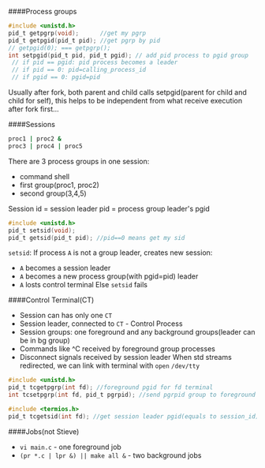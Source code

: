 

####Process groups  
```c
#include <unistd.h>
pid_t getpgrp(void);      //get my pgrp
pid_t getpgid(pid_t pid); //get pgrp by pid
// getpgid(0); === getpgrp();
int setpgid(pid_t pid, pid_t pgid); // add pid process to pgid group
 // if pid == pgid: pid process becomes a leader
 // if pid == 0: pid=calling_process_id
 // if pgid == 0: pgid=pid
```

Usually after fork, both parent and child calls setpgid(parent for child and child for self), this helps to be independent from what receive execution after fork first...  


####Sessions  
```sh
proc1 | proc2 &
proc3 | proc4 | proc5
```  
There are 3 process groups in one session:  
 - command shell
 - first group(proc1, proc2)
 - second group(3,4,5)

Session id = session leader pid = process group leader's pgid  

```c
#include <unistd.h>
pid_t setsid(void);
pid_t getsid(pid_t pid); //pid==0 means get my sid
```

`setsid`:
If process `A` is not a group leader, creates new session:
 - `A` becomes a session leader  
 - `A` becomes a new process group(with pgid=pid) leader
 - `A` losts control terminal
Else `setsid` fails

####Control Terminal(CT)  
 - Session can has only one `CT`
 - Session leader, connected to `CT` - Control Process
 - Session groups: one foreground and any background groups(leader can be in bg group)
 - Commands like ^C received by foreground group processes
 - Disconnect signals received by session leader
When std streams redirected, we can link with terminal with `open` `/dev/tty`  

```c
#include <unistd.h>
pid_t tcgetpgrp(int fd); //foreground pgid for fd terminal
int tcsetpgrp(int fd, pid_t pgrpid); //send pgrpid group to foreground

#include <termios.h>
pid_t tcgetsid(int fd); //get session leader pgid(equals to session_id)
```

####Jobs(not Stieve)
 - `vi main.c` - one foreground job
 - `(pr *.c | lpr &) || make all &` - two background jobs




